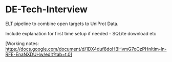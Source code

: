 # DE-Tech-Interview
ELT pipeline to combine open targets to UniProt Data.

Include explanation for first time setup if needed - SQLite download etc 

[Working notes: https://docs.google.com/document/d/1DX4duf8doHBHvmG7oCzPHnItim-ln-RFE-EnaNXDUHw/edit?tab=t.0]
